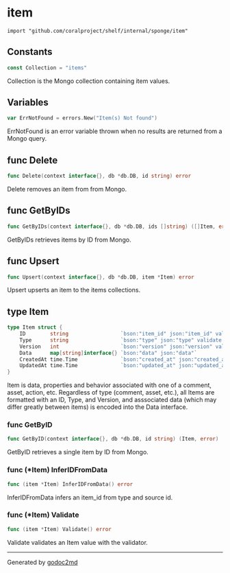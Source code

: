 
# item
    import "github.com/coralproject/shelf/internal/sponge/item"




## Constants
``` go
const Collection = "items"
```
Collection is the Mongo collection containing item values.


## Variables
``` go
var ErrNotFound = errors.New("Item(s) Not found")
```
ErrNotFound is an error variable thrown when no results are returned from a Mongo query.


## func Delete
``` go
func Delete(context interface{}, db *db.DB, id string) error
```
Delete removes an item from from Mongo.


## func GetByIDs
``` go
func GetByIDs(context interface{}, db *db.DB, ids []string) ([]Item, error)
```
GetByIDs retrieves items by ID from Mongo.


## func Upsert
``` go
func Upsert(context interface{}, db *db.DB, item *Item) error
```
Upsert upserts an item to the items collections.



## type Item
``` go
type Item struct {
    ID        string                 `bson:"item_id" json:"item_id" validate:"required,min=1"`
    Type      string                 `bson:"type" json:"type" validate:"required,min=2"`
    Version   int                    `bson:"version" json:"version" validate:"required,min=1"`
    Data      map[string]interface{} `bson:"data" json:"data"`
    CreatedAt time.Time              `bson:"created_at" json:"created_at"`
    UpdatedAt time.Time              `bson:"updated_at" json:"updated_at"`
}
```
Item is data, properties and behavior associated with one of a comment,
asset, action, etc. Regardless of type (comment, asset, etc.), all Items
are formatted with an ID, Type, and Version, and asssociated data (which
may differ greatly between items) is encoded into the Data interface.









### func GetByID
``` go
func GetByID(context interface{}, db *db.DB, id string) (Item, error)
```
GetByID retrieves a single item by ID from Mongo.




### func (\*Item) InferIDFromData
``` go
func (item *Item) InferIDFromData() error
```
InferIDFromData infers an item_id from type and source id.



### func (\*Item) Validate
``` go
func (item *Item) Validate() error
```
Validate validates an Item value with the validator.









- - -
Generated by [godoc2md](http://godoc.org/github.com/davecheney/godoc2md)